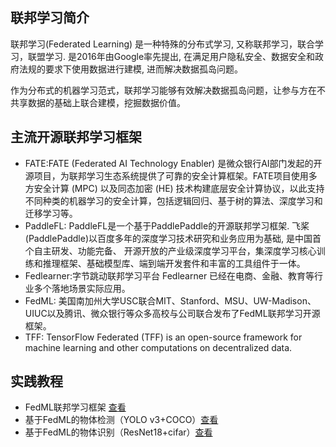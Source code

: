 ## 联邦学习简介
联邦学习(Federated  Learning) 是一种特殊的分布式学习, 又称联邦学习，联合学习，联盟学习. 是2016年由Google率先提出, 在满足用户隐私安全、数据安全和政府法规的要求下使用数据进行建模, 进而解决数据孤岛问题。

作为分布式的机器学习范式，联邦学习能够有效解决数据孤岛问题，让参与方在不共享数据的基础上联合建模，挖掘数据价值。

## 主流开源联邦学习框架
- FATE:FATE (Federated AI Technology Enabler) 是微众银行AI部门发起的开源项目，为联邦学习生态系统提供了可靠的安全计算框架。FATE项目使用多方安全计算 (MPC) 以及同态加密 (HE) 技术构建底层安全计算协议，以此支持不同种类的机器学习的安全计算，包括逻辑回归、基于树的算法、深度学习和迁移学习等。
- PaddleFL: PaddleFL是一个基于PaddlePaddle的开源联邦学习框架. 飞桨(PaddlePaddle)以百度多年的深度学习技术研究和业务应用为基础, 是中国首个自主研发、功能完备、 开源开放的产业级深度学习平台，集深度学习核心训练和推理框架、基础模型库、端到端开发套件和丰富的工具组件于一体。
- Fedlearner:字节跳动联邦学习平台 Fedlearner 已经在电商、金融、教育等行业多个落地场景实际应用。
- FedML: 美国南加州大学USC联合MIT、Stanford、MSU、UW-Madison、UIUC以及腾讯、微众银行等众多高校与公司联合发布了FedML联邦学习开源框架。
- TFF: TensorFlow Federated (TFF) is an open-source framework for machine learning and other computations on decentralized data.


## 实践教程
- FedML联邦学习框架  [查看](doc/FedML.md)
- 基于FedML的物体检测（YOLO v3+COCO）[查看](doc/FedML_YOLOv3.md)
- 基于FedML的物体识别（ResNet18+cifar）[查看](doc/FedML_ResNet18.md)
